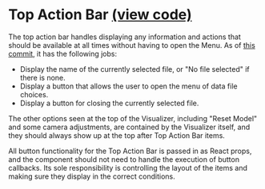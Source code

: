 # Top Action Bar [(view code)](https://github.com/jpiland16/hmv_test/blob/master/src/components/visualizer-screen/TopActionBar.js)
The top action bar handles displaying any information and actions that should be available at all times without having to
open the Menu. As of [this commit](https://github.com/jpiland16/hmv_test/commit/6782b2c8e27f35666bdaa3e23742f20b41a96cfe), it has
the following jobs:
- Display the name of the currently selected file, or "No file selected" if there is none.
- Display a button that allows the user to open the menu of data file choices.
- Display a button for closing the currently selected file.

The other options seen at the top of the Visualizer, including "Reset Model" and
some camera adjustments, are contained by the Visualizer itself, and they should always
show up at the top after Top Action Bar items.

All button functionality for the Top Action Bar is passed in as React props, and 
the component should not need to handle the execution of button callbacks. Its sole
responsibility is controlling the layout of the items and making sure they display in
the correct conditions.